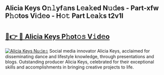 ## Alicia Keys O𝚗𝚕yf𝚊ns L𝚎a𝚔ed N𝚞𝚍es - Part-xfw P𝚑𝚘tos Vi𝚍𝚎o - H𝚘𝚝 Part L𝚎a𝚔s t2v1I

# <h2><a href="http://kf40cf.oniu.top/?m=Alicia+Keys">🔗👉 🔴 Alicia Keys P𝚑ot𝚘𝚜 V𝚒d𝚎o</a></h2>

[![Alicia Keys Nu𝚍e𝚜](https://i.imgur.com/0qMVB7G.gif)](http://kf40cf.oniu.top/?m=Alicia+Keys)
Social media innovator Alicia Keys, acclaimed for disseminating dance and lifestyle knowledge, through presentations and blogs. Outstanding producer Alicia Keys, celebrated for their exceptional skills and accomplishments in bringing creative projects to life.  

